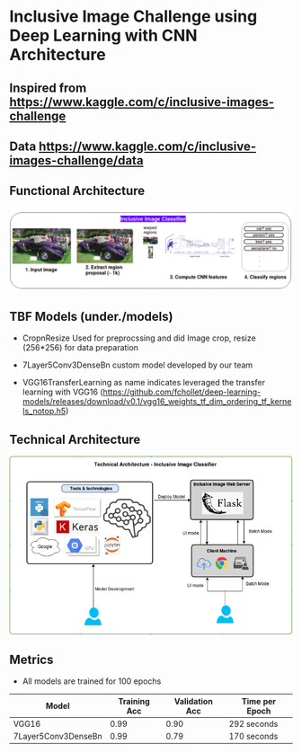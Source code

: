 # Inclusive Image Challenge using Deep Learning with CNN Architecture

## Inspired from https://www.kaggle.com/c/inclusive-images-challenge ##

## Data https://www.kaggle.com/c/inclusive-images-challenge/data ##

## Functional Architecture ## 
![picture alt](./functionalarchitecture.png)

## TBF Models (under./models) ##
 * CropnResize Used for preprocssing and did Image crop, resize (256*256) for data preparation

 * 7Layer5Conv3DenseBn custom model developed by our team

 * VGG16TransferLearning as name indicates leveraged the transfer learning with VGG16 (https://github.com/fchollet/deep-learning-models/releases/download/v0.1/vgg16_weights_tf_dim_ordering_tf_kernels_notop.h5)

## Technical Architecture ##
![picture alt](./technicalarchitecture.png)

## Metrics ##
* All models are trained for 100 epochs

| Model                | Training Acc  | Validation Acc | Time per Epoch |
| -------------------- | ------------- | -------------  | -------------  | 
| VGG16                | 0.99          | 0.90           | 292 seconds    |
| 7Layer5Conv3DenseBn  | 0.99          | 0.79           | 170 seconds    |
